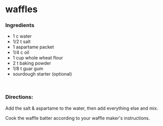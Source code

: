 # waffles

### Ingredients
- 1 c water
- 1/2 t salt
- 1 aspartame packet
- 1/4 c oil
- 1 cup whole wheat flour
- 2 t baking powder
- 1/8 t guar gum
- sourdough starter (optional)

<br>

### Directions:

Add the salt & aspartame to the water, then add everything else and mix.

Cook the waffle batter according to your waffle maker's instructions.
